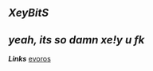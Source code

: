 ## ***XeyBitS***
***yeah, its so damn xe!y u fk***
----
***Links***
[evoros]([https://github.com](https://albinshibyy.github.io/xeybits/sysconfig/evoros))

